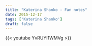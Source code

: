 ```yaml
---
title: "Katerina Shanko - Fan notes"
date: 2015-12-17
tags: ['Katerina Shanko']
draft: false
---
```

{{< youtube YvRUYl1WMVg >}}
